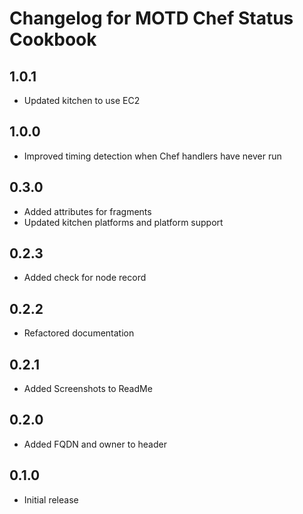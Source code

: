 # Changelog for MOTD Chef Status Cookbook

## 1.0.1

* Updated kitchen to use EC2

## 1.0.0

* Improved timing detection when Chef handlers have never run

## 0.3.0

* Added attributes for fragments
* Updated kitchen platforms and platform support

## 0.2.3

* Added check for node record

## 0.2.2

* Refactored documentation

## 0.2.1

* Added Screenshots to ReadMe

## 0.2.0

* Added FQDN and owner to header

## 0.1.0

* Initial release

